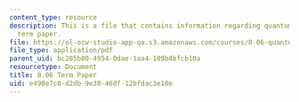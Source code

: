 ```yaml
---
content_type: resource
description: This is a file that contains information regarding quantum physics III
  term paper.
file: https://ol-ocw-studio-app-qa.s3.amazonaws.com/courses/8-06-quantum-physics-iii-spring-2016/e498e7c0d2db9e3846df12bfdac3e10e_MIT8_06S16_TermPaper.pdf
file_type: application/pdf
parent_uid: bc285b80-4954-0dae-1aa4-109b4bfcb10a
resourcetype: Document
title: 8.06 Term Paper
uid: e498e7c0-d2db-9e38-46df-12bfdac3e10e
---
```

